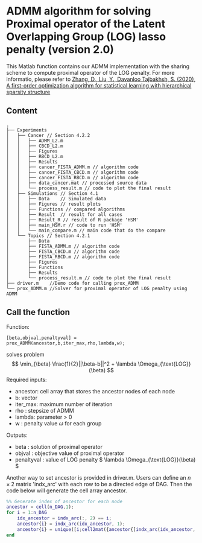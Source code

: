  # ADMM algorithm for solving Proximal operator of the Latent Overlapping Group (LOG) lasso penalty (version 2.0)

This Matlab function contains our ADMM implementation with the sharing scheme to compute proximal operator of the LOG penalty. For more informatio, please refer to [Zhang, D., Liu, Y., Davanloo Tajbakhsh, S. (2020), A first-order optimization algorithm for statistical learning with hierarchical sparsity structure](https://arxiv.org/abs/2001.03322)



## Content

```
.
├── Experiments
│   ├── Cancer // Section 4.2.2
│   │   ├── ADMM_L2.m
│   │   ├── CBCD_L2.m
│   │   ├── Figures
│   │   ├── RBCD_L2.m
│   │   ├── Results
│   │   ├── cancer_FISTA_ADMM.m	// algorithm code
│   │   ├── cancer_FISTA_CBCD.m // algorithm code
│   │   ├── cancer_FISTA_RBCD.m // algorithm code
│   │   ├── data_cancer.mat	// processed source data
│   │   └── process_result.m // code to plot the final result
│   ├── Simulations	// Section 4.1
│   │   ├── Data	// Simulated data
│   │   ├── Figures	// result plots
│   │   ├── Functions // compared algorithms
│   │   ├── Result	// result for all cases
│   │   ├── Result_R // result of R package 'HSM' 
│   │   ├── main_HSM.r // code to run 'HSM'
│   │   └── main_compare.m // main code that do the compare
│   └── Topics // Section 4.2.1
│       ├── Data
│       ├── FISTA_ADMM.m // algorithm code
│       ├── FISTA_CBCD.m // algorithm code
│       ├── FISTA_RBCD.m // algorithm code
│       ├── Figures
│       ├── Functions
│       ├── Results
│       └── process_result.m // code to plot the final result
├── driver.m	//Demo code for calling prox_ADMM
└── prox_ADMM.m //Solver for proximal operator of LOG penalty using ADMM

```



## Call the function

Function:

```
[beta,objval,penaltyval] = prox_ADMM(ancestor,b,iter_max,rho,lambda,w);
```

solves problem
$$
\min_{\beta} \frac{1}{2}||\beta-b||^2 + \lambda \Omega_{\text{LOG}}(\beta)
$$
Required inputs:

- ancestor: cell array that stores the ancestor nodes of each node
- b: vector
- iter_max: maximum number of iteration
- rho : stepsize of ADMM
- lambda: parameter > 0
- w : penalty value $\omega$ for each group



Outputs:

- beta : solution of proximal operator
- objval : objective value of proximal operator
- penaltyval : value of LOG penalty $ \lambda \Omega_{\text{LOG}}(\beta) $



Another way to set ancestor is provided in driver.m. Users can define an $n\times 2$ matrix 'indx_arc' with each row to be a directed edge of DAG. Then  the code below will generate the cell array ancestor.

```matlab
%% Generate index of ancestor for each node
ancestor = cell(n_DAG,1);
for i = 1:n_DAG
    idx_ancestor = indx_arc(:, 2) == i;
    ancestor{i} = indx_arc(idx_ancestor, 1);
    ancestor{i} = unique([i;cell2mat({ancestor{[indx_arc(idx_ancestor, 1); i]}}')]);
end

```









 

